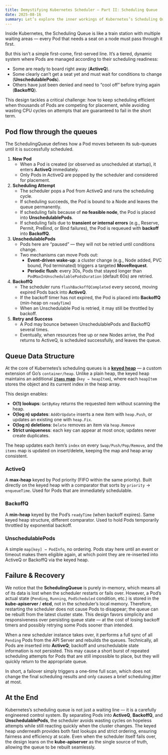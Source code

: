 ```yaml
---
title: Demystifying Kubernetes Scheduler — Part II: Scheduling Queue
date: 2025-08-16
summary: Let’s explore the inner workings of Kubernetes’s Scheduling Queue — from ActiveQ to BackoffQ to UnschedulablePods — and see how its design keeps scheduling efficient and resilient.
---
```


Inside Kubernetes, the Scheduling Queue is like a train station with multiple waiting areas — every Pod that needs a seat on a node must pass through it first.

But this isn’t a simple first-come, first-served line. It’s a tiered, dynamic system where Pods are managed according to their scheduling readiness:

- Some are ready to board right away (**ActiveQ**).
- Some clearly can’t get a seat yet and must wait for conditions to change (**UnschedulablePods**).
- Others have just been denied and need to “cool off” before trying again (**BackoffQ**).

This design tackles a critical challenge: how to keep scheduling efficient when thousands of Pods are competing for placement, while avoiding wasting CPU cycles on attempts that are guaranteed to fail in the short term.

## Pod flow through the queues

The SchedulingQueue defines how a Pod moves between its sub-queues until it is successfully scheduled.

1. **New Pod**
   - When a Pod is created (or observed as unscheduled at startup), it enters **ActiveQ** immediately.
   - Only Pods in ActiveQ are popped by the scheduler and considered for placement.
2. **Scheduling Attempt**
   - The scheduler pops a Pod from ActiveQ and runs the scheduling cycle.
   - If scheduling succeeds, the Pod is bound to a Node and leaves the queue permanently.
   - If scheduling fails because of **no feasible node**, the Pod is placed into **UnschedulablePods**.
   - If scheduling fails due to **transient or internal errors** (e.g., Reserve, Permit, PreBind, or Bind failures), the Pod is requeued with **backoff** into **BackoffQ**.
3. **UnschedulablePods**
   - Pods here are “paused” — they will not be retried until conditions change.
   - Two mechanisms can move Pods out:
     - **Event-driven wake-up**: a cluster change (e.g., Node added, PVC bound, Pod terminated) triggers a targeted **MoveRequest**.
     - **Periodic flush**: every 30s, Pods that stayed longer than `PodMaxInUnschedulablePodsDuration` (default 60s) are retried.
4. **BackoffQ**
   - The scheduler runs `flushBackoffQCompleted` every second, moving expired Pods back into **ActiveQ**.
   - If the backoff timer has not expired, the Pod is placed into **BackoffQ** (min-heap on `readyTime`)
   - When an Unschedulable Pod is retried, it may still be throttled by backoff.
5. **Retry and Success**
   - A Pod may bounce between UnschedulablePods and BackoffQ several times.
   - Eventually, when resources free up or new Nodes arrive, the Pod returns to ActiveQ, is scheduled successfully, and leaves the queue.

## **Queue Data Structure**

At the core of Kubernetes’s scheduling queues is a [**keyed heap**](https://github.com/kubernetes/kubernetes/blob/v1.33.3/pkg/scheduler/backend/heap/heap.go#L133) — a custom extension of Go’s `container/heap`.
Unlike a plain heap, the keyed heap maintains an additional [**`items` map**](https://github.com/kubernetes/kubernetes/blob/v1.33.3/pkg/scheduler/backend/heap/heap.go#L48) (`key → heapItem`), where each `heapItem` stores the object and its current index in the heap array.

This design enables:

- **O(1) lookups**: `GetByKey` returns the requested item without scanning the heap.
- **O(log n) updates**: `AddOrUpdate` inserts a new item with `heap.Push`, or updates an existing one with `heap.Fix`.
- **O(log n) deletions**: `Delete` removes an item via `heap.Remove`
- **Strict uniqueness**: each key can appear at most once; updates never create duplicates.

The heap updates each item’s `index` on every `Swap/Push/Pop/Remove`, and the `items` map is updated on insert/delete, keeping the map and heap array consistent.


### **ActiveQ**

A **max-heap** keyed by Pod priority (FIFO within the same priority).
Built directly on the keyed heap with a comparator that sorts by `priority` → `enqueueTime`.
Used for Pods that are immediately schedulable.


### **BackoffQ**

A **min-heap** keyed by the Pod’s `readyTime` (when backoff expires).
Same keyed heap structure, different comparator.
Used to hold Pods temporarily throttled by exponential backoff.


### **UnschedulablePods**

A simple `map[key] → PodInfo`, no ordering.
Pods stay here until an event or timeout makes them eligible again, at which point they are re-inserted into ActiveQ or BackoffQ via the keyed heap.

## Failure & Recovery

We notice that the **SchedulingQueue** is purely in-memory, which means all of its data is lost when the scheduler restarts or fails over. However, a Pod’s actual state (`Pending`, `Running`, `PodScheduled` condition, etc.) is stored in the **kube-apiserver** / **etcd**, not in the scheduler’s local memory. Therefore, restarting the scheduler does not cause Pods to disappear; the queue can be rebuilt from the latest cluster state. This design favors simplicity and responsiveness over persisting queue state — at the cost of losing backoff timers and possibly retrying some Pods sooner than intended.

When a new scheduler instance takes over, it performs a full sync of all `Pending` Pods from the API Server and rebuilds the queues. Technically, all Pods are inserted into **ActiveQ**; backoff and unschedulable state information is not persisted. This may cause a short burst of repeated scheduling attempts for Pods that are still impossible to place, but they will quickly return to the appropriate queue.

In short, a failover simply triggers a one-time full scan, which does not change the final scheduling results and only causes a brief scheduling jitter at most.

## **At the End**

Kubernetes’s scheduling queue is not just a waiting line — it is a carefully engineered control system. By separating Pods into **ActiveQ**, **BackoffQ**, and **UnschedulablePods**, the scheduler avoids wasting cycles on hopeless attempts while still reacting quickly when the cluster changes. The keyed heap underneath provides both fast lookups and strict ordering, ensuring fairness and efficiency at scale. Even when the scheduler itself fails over, the design leans on the **kube-apiserver** as the single source of truth, allowing the queue to be rebuilt seamlessly.